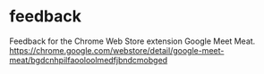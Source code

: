 # feedback
Feedback for the Chrome Web Store extension Google Meet Meat.
https://chrome.google.com/webstore/detail/google-meet-meat/bgdcnhpilfaooloolmedfjbndcmobged
